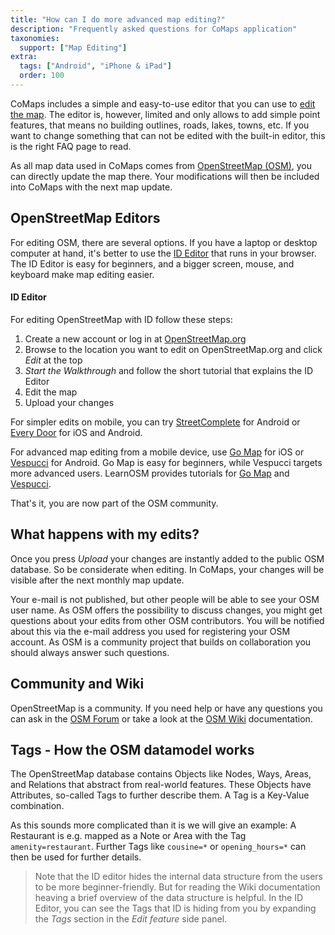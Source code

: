 ```yaml
---
title: "How can I do more advanced map editing?"
description: "Frequently asked questions for CoMaps application"
taxonomies:
  support: ["Map Editing"]
extra:
  tags: ["Android", "iPhone & iPad"]
  order: 100
---
```


CoMaps includes a simple and easy-to-use editor that you can use to [edit the map](@/support/editing-with-CoMaps/index.md). The editor is, however, limited and only allows to add simple point features, that means no building outlines, roads, lakes, towns, etc. If you want to change something that can not be edited with the built-in editor, this is the right FAQ page to read.

As all map data used in CoMaps comes from [OpenStreetMap (OSM)](https://www.openstreetmap.org), you can directly update the map there. Your modifications will then be included into CoMaps with the next map update.

## OpenStreetMap Editors

For editing OSM, there are several options. If you have a laptop or desktop computer at hand, it's better to use the [ID Editor](https://www.openstreetmap.org/edit) that runs in your browser. The ID Editor is easy for beginners, and a bigger screen, mouse, and keyboard make map editing easier.


#### ID Editor

For editing OpenStreetMap with ID follow these steps:

1. Create a new account or log in at [OpenStreetMap.org](https://www.openstreetmap.org)
2. Browse to the location you want to edit on OpenStreetMap.org and click *Edit* at the top
3. *Start the Walkthrough* and follow the short tutorial that explains the ID Editor
4. Edit the map
5. Upload your changes

For simpler edits on mobile, you can try [StreetComplete](https://streetcomplete.app/) for Android or [Every Door](https://every-door.app/) for iOS and Android.

For advanced map editing from a mobile device, use [Go Map](https://apps.apple.com/us/app/go-map/id592990211) for iOS or [Vespucci](https://play.google.com/store/apps/details?id=de.blau.android) for Android. Go Map is easy for beginners, while Vespucci targets more advanced users. LearnOSM provides tutorials for [Go Map](https://learnosm.org/en/mobile-mapping/gomap/) and [Vespucci](https://learnosm.org/en/mobile-mapping/vespucci/).

That's it, you are now part of the OSM community.

## What happens with my edits?

Once you press *Upload* your changes are instantly added to the public OSM database. So be considerate when editing. In CoMaps, your changes will be visible after the next monthly map update.

Your e-mail is not published, but other people will be able to see your OSM user name. As OSM offers the possibility to discuss changes, you might get questions about your edits from other OSM contributors. You will be notified about this via the e-mail address you used for registering your OSM account. As OSM is a community project that builds on collaboration you should always answer such questions.

## Community and Wiki

OpenStreetMap is a community. If you need help or have any questions you can ask in the [OSM Forum](https://community.openstreetmap.org/c/help-and-support) or take a look at the [OSM Wiki](https://wiki.openstreetmap.org/) documentation.

## Tags - How the OSM datamodel works

The OpenStreetMap database contains Objects like Nodes, Ways, Areas, and Relations that abstract from real-world features. These Objects have Attributes, so-called Tags to further describe them. A Tag is a Key-Value combination.

As this sounds more complicated than it is we will give an example:
A Restaurant is e.g. mapped as a Note or Area with the Tag ``` amenity=restaurant```. Further Tags like ```cousine=*``` or ```opening_hours=*``` can then be used for further details.

> Note that the ID editor hides the internal data structure from the users to be more beginner-friendly. But for reading the Wiki documentation heaving a brief overview of the data structure is helpful.
In the ID Editor, you can see the Tags that ID is hiding from you by expanding the *Tags* section in the *Edit feature* side panel.
